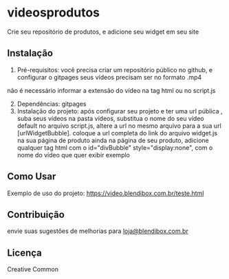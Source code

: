 # videosprodutos
Crie seu  repositório de produtos, e adicione seu widget em seu site

## Instalação

1.  Pré-requisitos: você precisa criar um repositório público no github, e configurar o gitpages
seus vídeos precisam ser no formato .mp4

não é necessário informar a extensão do vídeo na tag html ou no script.js

2.  Dependências: gitpages
3.  Instalação do projeto: após configurar seu projeto e ter uma url pública , suba seus vídeos na pasta vídeos, substitua o nome do seu vídeo default no arquivo script.js, 
altere a url no mesmo arquivo para a sua url [urlWidgetBubble].
coloque a url completa do link do arquivo widget.js na sua página de produto
ainda na página de seu produto, adicione qualquer tag html com o id="divBubble" style="display:none", com o nome do vídeo que quer exibir
exemplo <dd id="divBubble" style="display:none" data="nomedoseuvideo"></dd>

## Como Usar

Exemplo de uso do projeto: https://video.blendibox.com.br/teste.html


## Contribuição

envie suas sugestões de melhorias para loja@blendibox.com.br

## Licença

Creative Common
